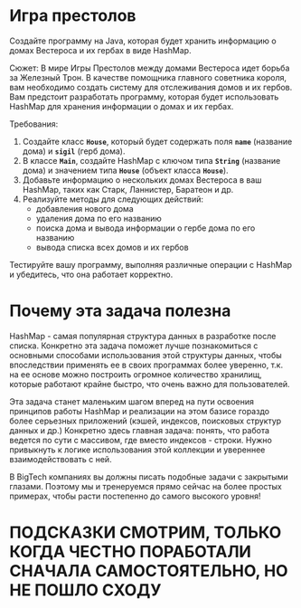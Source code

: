 # Игра престолов

Создайте программу на Java, которая будет хранить информацию о домах Вестероса и их гербах в виде HashMap.

Сюжет: В мире Игры Престолов между домами Вестероса идет борьба за Железный Трон. 
В качестве помощника главного советника короля, вам необходимо создать систему для отслеживания 
домов и их гербов. Вам предстоит разработать программу, которая будет использовать 
HashMap для хранения информации о домах и их гербах.

Требования:

1. Создайте класс **`House`**, который будет содержать поля **`name`** (название дома) 
и **`sigil`** (герб дома).
2. В классе **`Main`**, создайте HashMap с ключом типа **`String`** (название дома) 
и значением типа **`House`** (объект класса **`House`**).
3. Добавьте информацию о нескольких домах Вестероса в ваш HashMap, таких как Старк, Ланнистер, Баратеон и др.
4. Реализуйте методы для следующих действий:
    - добавления нового дома
    - удаления дома по его названию
    - поиска дома и вывода информации о гербе дома по его названию
    - вывода списка всех домов и их гербов

Тестируйте вашу программу, выполняя различные операции с HashMap и убедитесь, что она работает корректно.
# Почему эта задача полезна
HashMap - самая популярная структура данных в разработке после списка. 
Конкретно эта задача поможет лучше познакомиться с основными способами использования этой структуры данных, 
чтобы впоследствии применять ее в своих программах более уверенно, т.к. на ее основе можно построить 
огромное количество
хранилищ, которые работают крайне быстро, что очень важно для пользователей. 

Эта задача станет маленьким шагом вперед на пути освоения принципов работы HashMap и реализации на этом 
базисе 
гораздо более серьезных приложений (кэшей, индексов, поисковых структур данных и др.)
Конкретно здесь главная задача: понять, что работа ведется по сути с массивом, где вместо индексов - строки. 
Нужно привыкнуть к логике использования этой коллекции и увереннее взаимодействовать с ней. 

В BigTech компаниях вы должны писать подобные задачи с закрытыми глазами.
Поэтому мы и тренеруемся прямо сейчас на более простых примерах, чтобы расти постепенно до самого высокого 
уровня!

# ПОДСКАЗКИ СМОТРИМ, ТОЛЬКО КОГДА ЧЕСТНО ПОРАБОТАЛИ СНАЧАЛА САМОСТОЯТЕЛЬНО, НО НЕ ПОШЛО СХОДУ